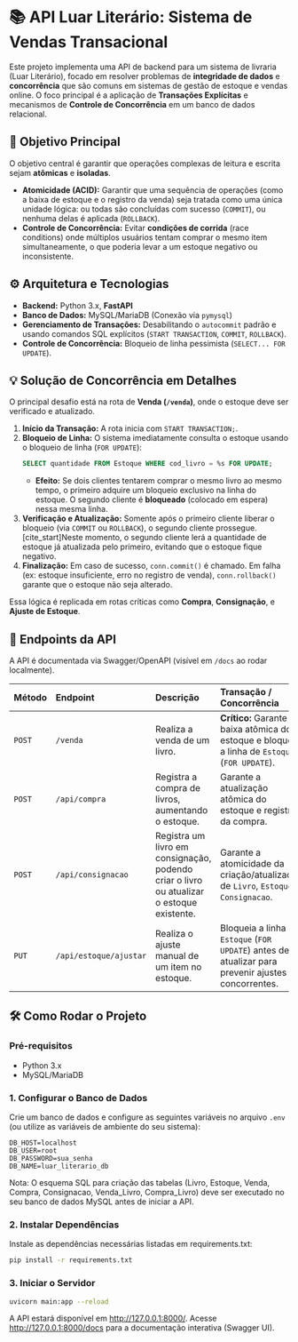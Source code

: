 # 📚 API Luar Literário: Sistema de Vendas Transacional

Este projeto implementa uma API de backend para um sistema de livraria (Luar Literário), focado em resolver problemas de **integridade de dados** e **concorrência** que são comuns em sistemas de gestão de estoque e vendas online. O foco principal é a aplicação de **Transações Explícitas** e mecanismos de **Controle de Concorrência** em um banco de dados relacional.

## 🎯 Objetivo Principal

O objetivo central é garantir que operações complexas de leitura e escrita sejam **atômicas** e **isoladas**.

* **Atomicidade (ACID):** Garantir que uma sequência de operações (como a baixa de estoque e o registro da venda) seja tratada como uma única unidade lógica: ou todas são concluídas com sucesso (`COMMIT`), ou nenhuma delas é aplicada (`ROLLBACK`).
* **Controle de Concorrência:** Evitar **condições de corrida** (race conditions) onde múltiplos usuários tentam comprar o mesmo item simultaneamente, o que poderia levar a um estoque negativo ou inconsistente.

## ⚙️ Arquitetura e Tecnologias

* **Backend:** Python 3.x, **FastAPI**
* **Banco de Dados:** MySQL/MariaDB (Conexão via `pymysql`)
* **Gerenciamento de Transações:** Desabilitando o `autocommit` padrão e usando comandos SQL explícitos (`START TRANSACTION`, `COMMIT`, `ROLLBACK`).
* **Controle de Concorrência:** Bloqueio de linha pessimista (`SELECT... FOR UPDATE`).

## 💡 Solução de Concorrência em Detalhes

O principal desafio está na rota de **Venda (`/venda`)**, onde o estoque deve ser verificado e atualizado.

1.  **Início da Transação:** A rota inicia com `START TRANSACTION;`.
2.  **Bloqueio de Linha:** O sistema imediatamente consulta o estoque usando o bloqueio de linha (`FOR UPDATE`):
    ```sql
    SELECT quantidade FROM Estoque WHERE cod_livro = %s FOR UPDATE;
    ```
    * **Efeito:** Se dois clientes tentarem comprar o mesmo livro ao mesmo tempo, o primeiro adquire um bloqueio exclusivo na linha do estoque. O segundo cliente é **bloqueado** (colocado em espera) nessa mesma linha.
3.  **Verificação e Atualização:** Somente após o primeiro cliente liberar o bloqueio (via `COMMIT` ou `ROLLBACK`), o segundo cliente prossegue. [cite_start]Neste momento, o segundo cliente lerá a quantidade de estoque já atualizada pelo primeiro, evitando que o estoque fique negativo.
4.  **Finalização:** Em caso de sucesso, `conn.commit()` é chamado. Em falha (ex: estoque insuficiente, erro no registro de venda), `conn.rollback()` garante que o estoque não seja alterado.

Essa lógica é replicada em rotas críticas como **Compra**, **Consignação**, e **Ajuste de Estoque**.

## 🚀 Endpoints da API

A API é documentada via Swagger/OpenAPI (visível em `/docs` ao rodar localmente).

| Método | Endpoint | Descrição | Transação / Concorrência |
| :--- | :--- | :--- | :--- |
| `POST` | `/venda` | Realiza a venda de um livro. | **Crítico:** Garante a baixa atômica do estoque e bloqueia a linha de `Estoque` (`FOR UPDATE`). |
| `POST` | `/api/compra` | Registra a compra de livros, aumentando o estoque. | Garante a atualização atômica do estoque e registro da compra. |
| `POST` | `/api/consignacao` | Registra um livro em consignação, podendo criar o livro ou atualizar o estoque existente. | Garante a atomicidade da criação/atualização de `Livro`, `Estoque` e `Consignacao`. |
| `PUT` | `/api/estoque/ajustar` | Realiza o ajuste manual de um item no estoque. | Bloqueia a linha de `Estoque` (`FOR UPDATE`) antes de atualizar para prevenir ajustes concorrentes. |

## 🛠️ Como Rodar o Projeto

### Pré-requisitos
* Python 3.x
* MySQL/MariaDB

### 1. Configurar o Banco de Dados

Crie um banco de dados e configure as seguintes variáveis no arquivo `.env` (ou utilize as variáveis de ambiente do seu sistema):

```env
DB_HOST=localhost
DB_USER=root
DB_PASSWORD=sua_senha
DB_NAME=luar_literario_db
```

Nota: O esquema SQL para criação das tabelas (Livro, Estoque, Venda, Compra, Consignacao, Venda_Livro, Compra_Livro) deve ser executado no seu banco de dados MySQL antes de iniciar a API.

### 2. Instalar Dependências
Instale as dependências necessárias listadas em requirements.txt:

```bash
pip install -r requirements.txt
```

### 3. Iniciar o Servidor
```bash
uvicorn main:app --reload
```

A API estará disponível em http://127.0.0.1:8000/. Acesse http://127.0.0.1:8000/docs para a documentação interativa (Swagger UI).
